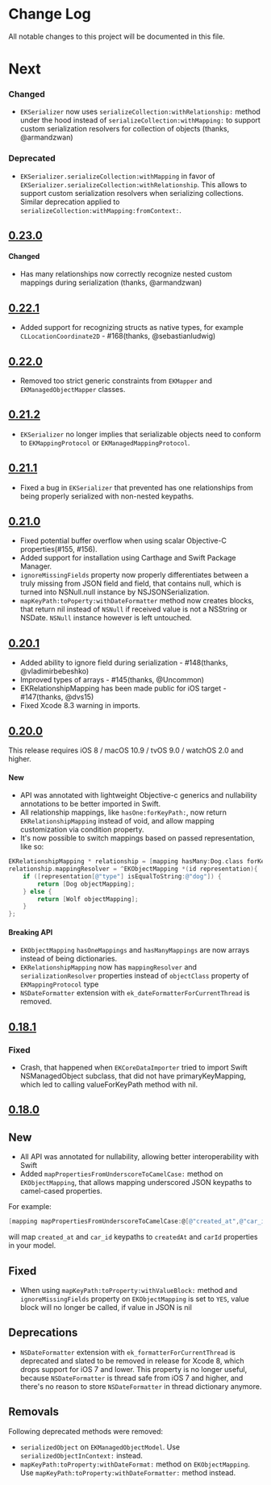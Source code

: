 # Change Log
All notable changes to this project will be documented in this file.

# Next

### Changed

* `EKSerializer` now uses `serializeCollection:withRelationship:` method under the hood instead of `serializeCollection:withMapping:` to support custom serialization resolvers for collection of objects (thanks, @armandzwan)

### Deprecated

* `EKSerializer.serializeCollection:withMapping` in favor of `EKSerializer.serializeCollection:withRelationship`. This allows to support custom serialization resolvers when serializing collections. Similar deprecation applied to `serializeCollection:withMapping:fromContext:`.

## [0.23.0](https://github.com/lucasmedeirosleite/EasyMapping/releases/tag/0.23.0)

#### Changed

* Has many relationships now correctly recognize nested custom mappings during serialization (thanks, @armandzwan)

## [0.22.1](https://github.com/lucasmedeirosleite/EasyMapping/releases/tag/0.22.1)

* Added support for recognizing structs as native types, for example `CLLocationCoordinate2D` - #168(thanks, @sebastianludwig)

## [0.22.0](https://github.com/lucasmedeirosleite/EasyMapping/releases/tag/0.22.0)

* Removed too strict generic constraints from `EKMapper` and `EKManagedObjectMapper` classes.

## [0.21.2](https://github.com/lucasmedeirosleite/EasyMapping/releases/tag/0.21.2)

* `EKSerializer` no longer implies that serializable objects need to conform to `EKMappingProtocol` or `EKManagedMappingProtocol`.

## [0.21.1](https://github.com/lucasmedeirosleite/EasyMapping/releases/tag/0.21.1)

* Fixed a bug in `EKSerializer` that prevented has one relationships from being properly serialized with non-nested keypaths.

## [0.21.0](https://github.com/lucasmedeirosleite/EasyMapping/releases/tag/0.21.0)

* Fixed potential buffer overflow when using scalar Objective-C properties(#155, #156).
* Added support for installation using Carthage and Swift Package Manager.
* `ignoreMissingFields` property now properly differentiates between a truly missing from JSON field and field, that contains null, which is turned into NSNull.null instance by NSJSONSerialization.
* `mapKeyPath:toPoperty:withDateFormatter` method now creates blocks, that return nil instead of `NSNull` if received value is not a NSString or NSDate. `NSNull` instance however is left untouched.

## [0.20.1](https://github.com/lucasmedeirosleite/EasyMapping/releases/tag/0.20.1)

* Added ability to ignore field during serialization - #148(thanks, @vladimirbebeshko)
* Improved types of arrays - #145(thanks, @Uncommon)
* EKRelationshipMapping has been made public for iOS target - #147(thanks, @dvs15)
* Fixed Xcode 8.3 warning in imports.

## [0.20.0](https://github.com/lucasmedeirosleite/EasyMapping/releases/tag/0.20.0)

This release requires iOS 8 / macOS 10.9 / tvOS 9.0 / watchOS 2.0 and higher.

#### New

* API was annotated with lightweight Objective-c generics and nullability annotations to be better imported in Swift.
* All relationship mappings, like `hasOne:forKeyPath:`, now return `EKRelationshipMapping` instead of void, and allow mapping customization via condition property.
* It's now possible to switch mappings based on passed representation, like so:

```objective-c
EKRelationshipMapping * relationship = [mapping hasMany:Dog.class forKeyPath:@"animals" forProperty:@"pets"];
relationship.mappingResolver = ^EKObjectMapping *(id representation){
    if ([representation[@"type"] isEqualToString:@"dog"]) {
        return [Dog objectMapping];
    } else {
        return [Wolf objectMapping];
    }
};
```

#### Breaking API

* `EKObjectMapping` `hasOneMappings` and `hasManyMappings` are now arrays instead of being dictionaries.
* `EKRelationshipMapping` now has  `mappingResolver` and `serializationResolver` properties instead of `objectClass` property of `EKMappingProtocol` type
* `NSDateFormatter` extension with `ek_dateFormatterForCurrentThread` is removed.

## [0.18.1](https://github.com/lucasmedeirosleite/EasyMapping/releases/tag/0.18.1)

### Fixed

* Crash, that happened when `EKCoreDataImporter` tried to import Swift NSManagedObject subclass, that did not have primaryKeyMapping, which led to calling valueForKeyPath method with nil.

## [0.18.0](https://github.com/lucasmedeirosleite/EasyMapping/releases/tag/0.18.0)

## New

* All API was annotated for nullability, allowing better interoperability with Swift
* Added `mapPropertiesFromUnderscoreToCamelCase:` method on `EKObjectMapping`, that allows mapping underscored JSON keypaths to camel-cased properties.

For example:

```objectivec
[mapping mapPropertiesFromUnderscoreToCamelCase:@[@"created_at",@"car_id"]];
```

will map `created_at` and `car_id` keypaths to `createdAt` and `carId` properties in your model.

## Fixed

* When using `mapKeyPath:toProperty:withValueBlock:` method and `ignoreMissingFields` property on `EKObjectMapping` is set to `YES`, value block will no longer be called, if value in JSON is nil

## Deprecations

* `NSDateFormatter` extension with `ek_formatterForCurrentThread` is deprecated and slated to be removed in release for Xcode 8, which drops support for iOS 7 and lower. This property is no longer useful, because `NSDateFormatter` is thread safe from iOS 7 and higher, and there's no reason to store `NSDateFormatter` in thread dictionary anymore.

## Removals

Following deprecated methods were removed:

* `serializedObject` on `EKManagedObjectModel`. Use `serializedObjectInContext:` instead.
* `mapKeyPath:toProperty:withDateFormat:` method on `EKObjectMapping`. Use `mapKeyPath:toProperty:withDateFormatter:` method instead.
